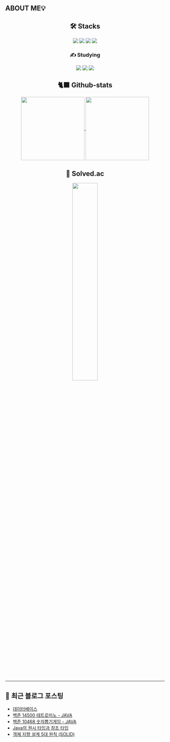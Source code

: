 ## ABOUT ME💡

<div align="center">
    
## 🛠️ Stacks

<img src="https://img.shields.io/badge/JAVA-007396?style=flat-square&logo=OpenJDK&logoColor=white">
<img src="https://img.shields.io/badge/Flutter-02569B?style=flat-square&logo=flutter&logoColor=white"/>
<img src="https://img.shields.io/badge/Dart-0175C2?style=flat-square&logo=Dart&logoColor=white"/>
<img src="https://img.shields.io/badge/Firebase-DD2C00?style=flat-square&logo=firebase&logoColor=white">

<br>

### ✍️ Studying

<img src= "https://img.shields.io/badge/Spring-6DB33F?style=flat-square&logo=Spring&logoColor=white">
<img src="https://img.shields.io/badge/MySQL-4479A1?style=flat-square&logo=MySQL&logoColor=white">
<img src="https://img.shields.io/badge/kotlin-7F52FF?style=flat-square&logo=kotlin&logoColor=white"> 

## 🐈‍⬛ Github-stats
<a href="https://github.com/LimKangHyun/github-readme-stats">
  <img height=200 align="center" src="https://github-readme-stats.vercel.app/api?username=LimKangHyun" />
</a>
<a href="https://github.com/LimKangHyun/convoychat">
  <img height=200 align="center" src="https://github-readme-stats.vercel.app/api/top-langs?username=LimKangHyun&layout=compact&langs_count=8&card_width=320" />
</a>

## 🧩 Solved.ac
<img src="http://mazassumnida.wtf/api/v2/generate_badge?boj=dlarkd0218" width=40% />
</div>

---
## 📄 최근 블로그 포스팅

<ul><li><a href='https://lkh0218-dev.tistory.com/58' target='_blank'>데이터베이스</a></li><li><a href='https://lkh0218-dev.tistory.com/57' target='_blank'>백준 14500 테트로미노 - JAVA</a></li><li><a href='https://lkh0218-dev.tistory.com/56' target='_blank'>백준 10468 숫자뽑기게임 - JAVA</a></li><li><a href='https://lkh0218-dev.tistory.com/55' target='_blank'>Java의 원시 타입과 참조 타입</a></li><li><a href='https://lkh0218-dev.tistory.com/54' target='_blank'>객체 지향 설계 5대 원칙 (SOLID)</a></li></ul>